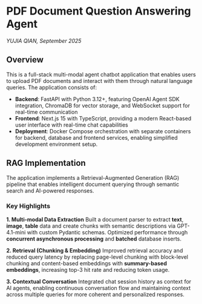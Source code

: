 # PDF Document Question Answering Agent

*YUJIA QIAN, September 2025*

## Overview

This is a full-stack multi-modal agent chatbot application that enables users to upload PDF documents and interact with them through natural language queries. The application consists of:

- **Backend**: FastAPI with Python 3.12+, featuring OpenAI Agent SDK integration, ChromaDB for vector storage, and WebSocket support for real-time communication
- **Frontend**: Next.js 15 with TypeScript, providing a modern React-based user interface with real-time chat capabilities
- **Deployment**: Docker Compose orchestration with separate containers for backend, database and frontend services, enabling simplified development environment setup.

## RAG Implementation

The application implements a Retrieval-Augmented Generation (RAG) pipeline that enables intelligent document querying through semantic search and AI-powered responses.

### Key Highlights

**1. Multi-modal Data Extraction**
Built a document parser to extract **text**, **image**, **table** data and create chunks with semantic descriptions via GPT-4.1-mini with custom Pydantic schemas. Optimized performance through **concurrent asynchronous processing** and **batched** database inserts.

**2. Retrieval (Chunking & Embedding)**
Improved retrieval accuracy and reduced query latency by replacing page-level chunking with block-level chunking and content-based embeddings with **summary-based embeddings**, increasing top-3 hit rate and reducing token usage.

**3. Contextual Conversation**
Integrated chat session history as context for AI agents, enabling continuous conversation flow and maintaining context across multiple queries for more coherent and personalized responses.
